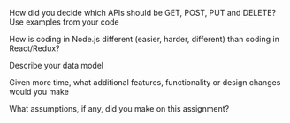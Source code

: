 How did you decide which APIs should be GET, POST, PUT and DELETE?  Use examples from your code

How is coding in Node.js different (easier, harder, different) than coding in React/Redux?

Describe your data model

Given more time, what additional features, functionality or design changes would you make

What assumptions, if any, did you make on this assignment?
